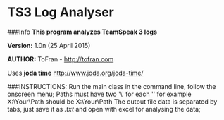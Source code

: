 # TS3 Log Analyser 

###Info
**This program analyzes TeamSpeak 3 logs**

**Version:** 1.0n (25 April 2015)

**AUTHOR:** ToFran - http://tofran.com

Uses **joda time** http://www.joda.org/joda-time/


###INSTRUCTIONS:
Run the main class in the command line, follow the onscreen menu;
Paths must have two '\\' for each '\' for example X:\Your\Path should be X:\\Your\\Path 
The output file data is separated by tabs, just save it as *.txt* and open with excel for analysing the data;



